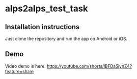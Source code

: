 # alps2alps_test_task
## Installation instructions
Just clone the repository and run the app on Android or iOS.

## Demo
Video demo is here: https://youtube.com/shorts/lBFDa5iynZ4?feature=share
